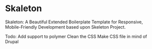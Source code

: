 Skaleton
========

Skaleton: A Beautiful Extended Boilerplate Template for Responsive, Mobile-Friendly Development based upon Skeleton Project.

Todo:
Add support to polymer
Clean the CSS
Make CSS file in mind of Drupal
